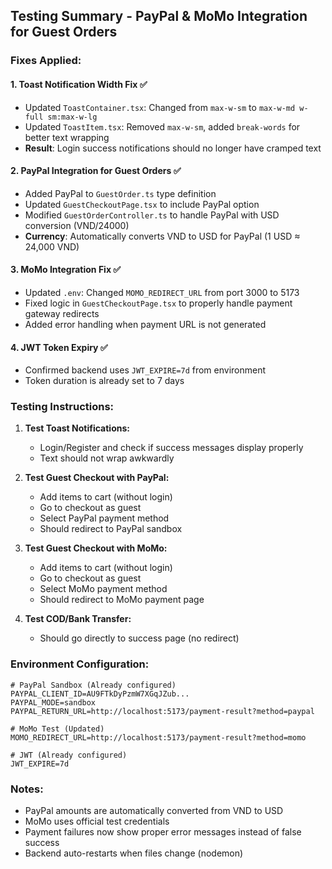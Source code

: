 ## Testing Summary - PayPal & MoMo Integration for Guest Orders

### Fixes Applied:

#### 1. Toast Notification Width Fix ✅
- Updated `ToastContainer.tsx`: Changed from `max-w-sm` to `max-w-md w-full sm:max-w-lg`
- Updated `ToastItem.tsx`: Removed `max-w-sm`, added `break-words` for better text wrapping
- **Result**: Login success notifications should no longer have cramped text

#### 2. PayPal Integration for Guest Orders ✅
- Added PayPal to `GuestOrder.ts` type definition
- Updated `GuestCheckoutPage.tsx` to include PayPal option
- Modified `GuestOrderController.ts` to handle PayPal with USD conversion (VND/24000)
- **Currency**: Automatically converts VND to USD for PayPal (1 USD ≈ 24,000 VND)

#### 3. MoMo Integration Fix ✅
- Updated `.env`: Changed `MOMO_REDIRECT_URL` from port 3000 to 5173
- Fixed logic in `GuestCheckoutPage.tsx` to properly handle payment gateway redirects
- Added error handling when payment URL is not generated

#### 4. JWT Token Expiry ✅
- Confirmed backend uses `JWT_EXPIRE=7d` from environment
- Token duration is already set to 7 days

### Testing Instructions:

1. **Test Toast Notifications:**
   - Login/Register and check if success messages display properly
   - Text should not wrap awkwardly

2. **Test Guest Checkout with PayPal:**
   - Add items to cart (without login)
   - Go to checkout as guest
   - Select PayPal payment method
   - Should redirect to PayPal sandbox

3. **Test Guest Checkout with MoMo:**
   - Add items to cart (without login) 
   - Go to checkout as guest
   - Select MoMo payment method
   - Should redirect to MoMo payment page

4. **Test COD/Bank Transfer:**
   - Should go directly to success page (no redirect)

### Environment Configuration:
```env
# PayPal Sandbox (Already configured)
PAYPAL_CLIENT_ID=AU9FTkDyPzmW7XGqJZub...
PAYPAL_MODE=sandbox
PAYPAL_RETURN_URL=http://localhost:5173/payment-result?method=paypal

# MoMo Test (Updated)
MOMO_REDIRECT_URL=http://localhost:5173/payment-result?method=momo

# JWT (Already configured)
JWT_EXPIRE=7d
```

### Notes:
- PayPal amounts are automatically converted from VND to USD
- MoMo uses official test credentials
- Payment failures now show proper error messages instead of false success
- Backend auto-restarts when files change (nodemon)
